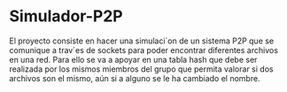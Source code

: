 # Simulador-P2P
El proyecto consiste en hacer una simulaci´on de un sistema P2P que se comunique a trav´es de sockets para poder encontrar diferentes archivos en una red. Para ello se va a apoyar en una tabla hash que debe ser realizada por los mismos miembros del grupo que permita valorar si dos archivos son el mismo, aún si a alguno se le ha cambiado el nombre.
